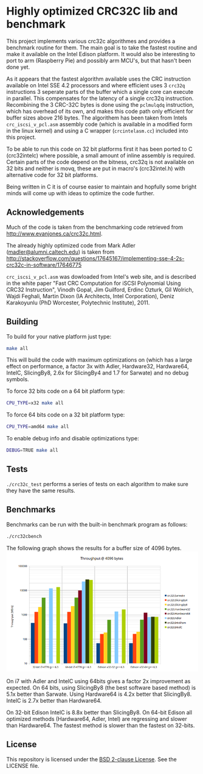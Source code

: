 # Highly optimized CRC32C lib and benchmark

This project implements various crc32c algorithmes and provides a benchmark routine for them. The main goal is to take the fastest routine and make it available on the Intel Edison platform. It would also be interesting to port to arm (Raspberry Pie) and possibly arm MCU's, but that hasn't been done yet.

As it appears that the fastest algorithm available uses the CRC instruction available on Intel SSE 4.2 processors and where efficient uses 3 ```crc32q``` instructions 3 seperate parts of the buffer which a single core can execute in parallel. This compensates for the latency of a single crc32q instruction. Recombining the 3 CRC-32C bytes is done using the ```pclmulqdq``` instruction, which has overhead of its own, and makes this code path only efficient for buffer sizes above 216 bytes. The algorithem has been taken from Intels ```crc_iscsi_v_pcl.asm``` assembly code (which is available in a modified form in the linux kernel) and using a C wrapper (```crcintelasm.cc```) included into this project.

To be able to run this code on 32 bit platforms first it has been ported to C (crc32intelc) where possible, a small amount of inline assembly is required. Certain parts of the code depend on the bitness, crc32q is not available on 32 bits and neither is movq, these are put in macro's (crc32intel.h) with alternative code for 32 bit platforms.

Being written in C it is of course easier to maintain and hopfully some bright minds will come up with ideas to optimize the code further.

## Acknowledgements

Much of the code is taken from the benchmarking code retrieved from
<a href="http://www.evanjones.ca/crc32c.html" target="_blank">http://www.evanjones.ca/crc32c.html</a>.

The already highly optimized code from Mark Adler (madler@alumni.caltech.edu) is taken from
<a href="http://stackoverflow.com/questions/17645167/implementing-sse-4-2s-crc32c-in-software/17646775" target="_blank">http://stackoverflow.com/questions/17645167/implementing-sse-4-2s-crc32c-in-software/17646775</a>

```crc_iscsi_v_pcl.asm``` was dowloaded from Intel's web site, and is described in the white paper "Fast CRC
Computation for iSCSI Polynomial Using CRC32 Instruction", Vinodh Gopal, Jim Guilford, Erdinc Ozturk,
Gil Wolrich, Wajdi Feghali, Martin Dixon (IA Architects, Intel Corporation), Deniz Karakoyunlu (PhD Worcester, Polytechnic Institute), 2011.

## Building

To build for your native platform just type:
```sh
make all
```

This will build the code with maximum optimizations on (which has a large effect on performance, a factor 3x with Adler, Hardware32, Hardware64, IntelC, SlicingBy8, 2.6x for SlicingBy4 and 1.7 for Sarwate) and no debug symbols.

To force 32 bits code on a 64 bit platform type:
```sh
CPU_TYPE=x32 make all
```

To force 64 bits code on a 32 bit platform type:
```sh
CPU_TYPE=amd64 make all
```

To enable debug info and disable optimizations type:
```sh
DEBUG=TRUE make all
```

## Tests

`./crc32c_test` performs a series of tests on each algorithm to make sure they have the same results.

## Benchmarks

Benchmarks can be run with the built-in benchmark program as follows:

```sh
./crc32cbench
```

The following graph shows the results for a buffer size of 4096 bytes.
![Benchmarks](crc32c-benchmarks.png)

On i7 with Adler and IntelC using 64bits gives a factor 2x improvement as expected. On 64 bits, using SlicingBy8 (the best software based method) is 5.1x better than Sarwate. Using Hardware64 is 4.2x better that SlicingBy8. IntelC is 2.7x better than Hardware64.

On 32-bit Edison IntelC is 8.8x better than SlicingBy8. 
On 64-bit Edison all optimized methods (Hardware64, Adler, Intel) are regressing and slower than Hardware64. The fastest method is slower than the fastest on 32-bits.

## License

This repository is licensed under the
[BSD 2-clause License](http://opensource.org/licenses/BSD-2-Clause). See the
LICENSE file.
